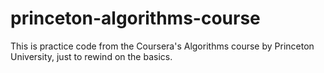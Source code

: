 princeton-algorithms-course
===========================

This is practice code from the Coursera's Algorithms course by Princeton University, just to rewind on the basics.
